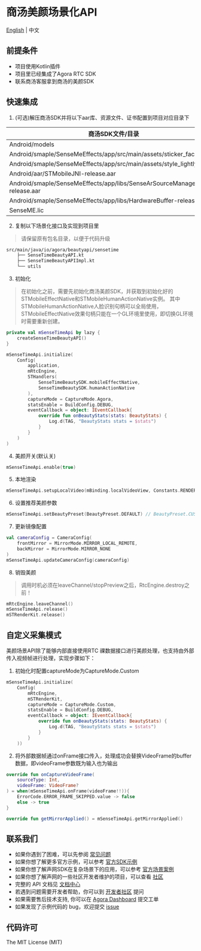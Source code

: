 # 商汤美颜场景化API

[English](README.md) | 中文

## 前提条件
- 项目使用Kotlin插件
- 项目里已经集成了Agora RTC SDK
- 联系商汤客服拿到商汤的美颜SDK

## 快速集成
1. (可选)解压商汤SDK并将以下aar库、资源文件、证书配置到项目对应目录下

| 商汤SDK文件/目录                                                              | 项目目录                             |
|-------------------------------------------------------------------------|----------------------------------|
| Android/models                                                          | assets/beauty_sensetime          |
| Android/smaple/SenseMeEffects/app/src/main/assets/sticker_face_shape    | assets/beauty_sensetime          |
| Android/smaple/SenseMeEffects/app/src/main/assets/style_lightly         | assets/beauty_sensetime          |
| Android/aar/STMobileJNI-release.aar                                     | libs                             |
| Android/smaple/SenseMeEffects/app/libs/SenseArSourceManager-release.aar | libs                             |
| Android/smaple/SenseMeEffects/app/libs/HardwareBuffer-release.aar       | libs                             |
| SenseME.lic                                                             | assets/beauty_sensetime/license  |

2. 复制以下场景化接口及实现到项目里
> 请保留原有包名目录，以便于代码升级
```xml
src/main/java/io/agora/beautyapi/sensetime
    ├── SenseTimeBeautyAPI.kt
    ├── SenseTimeBeautyAPIImpl.kt
    └── utils
```

3. 初始化

> 在初始化之前，需要先初始化商汤美颜SDK，并获取到初始化好的STMobileEffectNative和STMobileHumanActionNative实例。
> 其中STMobileHumanActionNative人脸识别句柄可以全局使用，STMobileEffectNative效果句柄只能在一个GL环境里使用，即切换GL环境时需要重新创建。

```kotlin
private val mSenseTimeApi by lazy {
    createSenseTimeBeautyAPI()
}

mSenseTimeApi.initialize(
    Config(
        application,
        mRtcEngine,
        STHandlers(
            SenseTimeBeautySDK.mobileEffectNative,
            SenseTimeBeautySDK.humanActionNative
        ),
        captureMode = CaptureMode.Agora,
        statsEnable = BuildConfig.DEBUG,
        eventCallback = object: IEventCallback{
            override fun onBeautyStats(stats: BeautyStats) {
                Log.d(TAG, "BeautyStats stats = $stats")
            }
        }
    )
)
```

4. 美颜开关(默认关)
```kotlin
mSenseTimeApi.enable(true)
```

5. 本地渲染
```kotlin
mSenseTimeApi.setupLocalVideo(mBinding.localVideoView, Constants.RENDER_MODE_FIT)
```

6. 设置推荐美颜参数
```kotlin
mSenseTimeApi.setBeautyPreset(BeautyPreset.DEFAULT) // BeautyPreset.CUSTOM：关闭推荐美颜参数
```

7. 更新镜像配置
```kotlin
val cameraConfig = CameraConfig(
    frontMirror = MirrorMode.MIRROR_LOCAL_REMOTE,
    backMirror = MirrorMode.MIRROR_NONE
)
mSenseTimeApi.updateCameraConfig(cameraConfig)
```


8. 销毁美颜

> 调用时机必须在leaveChannel/stopPreview之后，RtcEngine.destroy之前！

```kotlin
mRtcEngine.leaveChannel()
mSenseTimeApi.release()
mSTRenderKit.release()
```

## 自定义采集模式
美颜场景API除了能够内部直接使用RTC 祼数据接口进行美颜处理，也支持由外部传入视频帧进行处理，实现步骤如下：

1. 初始化时配置captureMode为CaptureMode.Custom
```kotlin
mSenseTimeApi.initialize(
    Config(
        mRtcEngine,
        mSTRenderKit,
        captureMode = CaptureMode.Custom,
        statsEnable = BuildConfig.DEBUG,
        eventCallback = object: IEventCallback{
            override fun onBeautyStats(stats: BeautyStats) {
                Log.d(TAG, "BeautyStats stats = $stats")
            }
        }
    ))
```
2. 将外部数据帧通过onFrame接口传入，处理成功会替换VideoFrame的buffer数据，即videoFrame参数既为输入也为输出
```kotlin
override fun onCaptureVideoFrame(
    sourceType: Int,
    videoFrame: VideoFrame?
) = when(mSenseTimeApi.onFrame(videoFrame!!)){
    ErrorCode.ERROR_FRAME_SKIPPED.value -> false
    else -> true
}

override fun getMirrorApplied() = mSenseTimeApi.getMirrorApplied()
```

## 联系我们

- 如果你遇到了困难，可以先参阅 [常见问题](https://docs.agora.io/cn/faq)
- 如果你想了解更多官方示例，可以参考 [官方SDK示例](https://github.com/AgoraIO)
- 如果你想了解声网SDK在复杂场景下的应用，可以参考 [官方场景案例](https://github.com/AgoraIO-usecase)
- 如果你想了解声网的一些社区开发者维护的项目，可以查看 [社区](https://github.com/AgoraIO-Community)
- 完整的 API 文档见 [文档中心](https://docs.agora.io/cn/)
- 若遇到问题需要开发者帮助，你可以到 [开发者社区](https://rtcdeveloper.com/) 提问
- 如果需要售后技术支持, 你可以在 [Agora Dashboard](https://dashboard.agora.io) 提交工单
- 如果发现了示例代码的 bug，欢迎提交 [issue](https://github.com/AgoraIO-Community/BeautyAPI/issues)

## 代码许可

The MIT License (MIT)